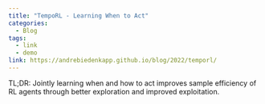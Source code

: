 ```yaml
---
title: "TempoRL - Learning When to Act"
categories:
  - Blog
tags:
  - link
  - demo
link: https://andrebiedenkapp.github.io/blog/2022/temporl/
---
```


TL;DR: Jointly learning when and how to act improves sample efficiency of RL agents through better exploration and improved exploitation.
